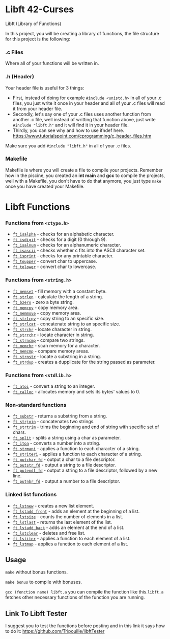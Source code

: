 # Libft 42-Curses

Libft (Library of Functions)

In this project, you will be creating a library of functions, the file structure for this project is the following:

### .c Files 
Where all of your functions will be written in. 

### .h (Header)
Your header file is useful for 3 things:
- First, instead of doing for example `#include <unistd.h>` in all of your .c files, you just write it once in your header and all of your .c files will read it from your header file. 
- Secondly, let's say one of your .c files uses another function from another .c file, well instead of writting that function above, just write `#include "libft.h"` and it will find it in your header file. 
- Thirdly, you can see why and how to use ifndef here.
https://www.tutorialspoint.com/cprogramming/c_header_files.htm

Make sure you add `#include "libft.h"` in all of your .c files.

### Makefile 
Makefile is where you will create a file to compile your projects. Remember how in the piscine, you created an **int main** and **gcc** to compile the projects, well with a Makefile, you don't have to do that anymore, you just type `make` once you have created your Makefile. 

# Libft Functions

### Functions from `<ctype.h>`

- [`ft_isalpha`](/libft/ft_isalpha.c)	- checks  for  an  alphabetic  character.
- [`ft_isdigit`](/libft/ft_isdigit.c)	- checks for a digit (0 through 9).
- [`ft_isalnum`](/libft/ft_isalnum.c)	- checks for an alphanumeric character.
- [`ft_isascii`](/libft/ft_isascii.c)	- checks whether c fits into the ASCII character set.
- [`ft_isprint`](/libft/ft_isprint.c)	- checks for any printable character.
- [`ft_toupper`](/libft/ft_toupper.c)	- convert char to uppercase.
- [`ft_tolower`](/libft/ft_tolower.c)	- convert char to lowercase.

### Functions from `<string.h>`

- [`ft_memset`](/libft/ft_memset.c)	- fill memory with a constant byte.
- [`ft_strlen`](/libft/ft_strlen.c)	- calculate the length of a string.
- [`ft_bzero`](/libft/ft_bzero.c)	- zero a byte string.
- [`ft_memcpy`](/libft/ft_memcpy.c)	- copy memory area.
- [`ft_memmove`](/libft/ft_memmove.c)	- copy memory area.
- [`ft_strlcpy`](/libft/ft_strlcpy.c)	- copy string to an specific size.
- [`ft_strlcat`](/libft/ft_strlcat.c)	- concatenate string to an specific size.
- [`ft_strchr`](/libft/ft_strchr.c)	- locate character in string.
- [`ft_strrchr`](/libft/ft_strrchr.c)	- locate character in string.
- [`ft_strncmp`](/libft/ft_strncmp.c)	- compare two strings.
- [`ft_memchr`](/libft/ft_memchr.c)	- scan memory for a character.
- [`ft_memcmp`](/libft/ft_memcmp.c)	- compare memory areas.
- [`ft_strnstr`](/libft/ft_strnstr.c)	- locate a substring in a string.
- [`ft_strdup`](/libft/ft_strdup.c)	- creates a dupplicate for the string passed as parameter.

### Functions from `<stdlib.h>`
- [`ft_atoi`](/libft/ft_atoi.c)	- convert a string to an integer.
- [`ft_calloc`](/libft/ft_calloc.c)	- allocates memory and sets its bytes' values to 0.

### Non-standard functions
- [`ft_substr`](/libft/ft_substr.c)	- returns a substring from a string.
- [`ft_strjoin`](/libft/ft_strjoin.c)	- concatenates two strings.
- [`ft_strtrim`](/libft/ft_strtrim.c)	- trims the beginning and end of string with specific set of chars.
- [`ft_split`](/libft/ft_split.c)	- splits a string using a char as parameter.
- [`ft_itoa`](/libft/ft_itoa.c)	- converts a number into a string.
- [`ft_strmapi`](/libft/ft_strmapi.c)	- applies a function to each character of a string.
- [`ft_striteri`](/libft/ft_striteri.c)	- applies a function to each character of a string.
- [`ft_putchar_fd`](/libft/ft_putchar_fd.c)	- output a char to a file descriptor.
- [`ft_putstr_fd`](/libft/ft_putstr_fd.c)	- output a string to a file descriptor.
- [`ft_putendl_fd`](/libft/ft_putendl_fd.c)	- output a string to a file descriptor, followed by a new line.
- [`ft_putnbr_fd`](/libft/ft_putnbr_fd.c)	- output a number to a file descriptor.

### Linked list functions

- [`ft_lstnew`](/libft/ft_lstnew.c)	- creates a new list element.
- [`ft_lstadd_front`](/libft/ft_lstadd_front.c)	- adds an element at the beginning of a list.
- [`ft_lstsize`](/libft/ft_lstsize.c)	- counts the number of elements in a list.
- [`ft_lstlast`](/libft/ft_lstlast.c)	- returns the last element of the list.
- [`ft_lstadd_back`](/libft/ft_lstadd_back.c)	- adds an element at the end of a list.
- [`ft_lstclear`](/libft/ft_lstclear.c)	- deletes and free list.
- [`ft_lstiter`](/libft/ft_lstiter.c)	- applies a function to each element of a list.
- [`ft_lstmap`](/libft/ft_lstmap.c)	- applies a function to each element of a list.

## Usage

``make`` without bonus functions.

``make bonus`` to compile with bonuses.

``gcc (fonction name) libft.a`` you can compile the function like this.``libft.a`` fetches other necessary functions of the function you are running.

## Link To Libft Tester
I suggest you to test the functions before posting and in this link it says how to do it:
https://github.com/Tripouille/libftTester
